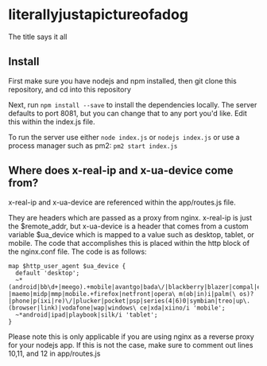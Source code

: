 # literallyjustapictureofadog
The title says it all


## Install
First make sure you have nodejs and npm installed, then git clone this repository, and cd into this repository


Next, run `npm install --save` to install the dependencies locally.
The server defaults to port 8081, but you can change that to any port you'd like. Edit this within the index.js file.

To run the server use either `node index.js` or  `nodejs index.js` or use a process manager such as pm2: `pm2 start index.js`

## Where does x-real-ip and x-ua-device come from?
x-real-ip and x-ua-device are referenced within the app/routes.js file.

They are headers which are passed as a proxy from nginx. x-real-ip is just the $remote_addr, but x-ua-device is a header that comes from a custom variable $ua_device which is mapped to a value such as desktop, tablet, or mobile. The code that accomplishes this is placed within the http block of the nginx.conf file. The code is as follows:
```
map $http_user_agent $ua_device {
  default 'desktop';
  ~*(android|bb\d+|meego).+mobile|avantgo|bada\/|blackberry|blazer|compal|elaine|fennec|hiptop|iemobile|ip(hone|od)|iris|kindle|lge\ |maemo|midp|mmp|mobile.+firefox|netfront|opera\ m(ob|in)i|palm(\ os)?|phone|p(ixi|re)\/|plucker|pocket|psp|series(4|6)0|symbian|treo|up\.(browser|link)|vodafone|wap|windows\ ce|xda|xiino/i 'mobile';
  ~*android|ipad|playbook|silk/i 'tablet';
}
```

Please note this is only applicable if you are using nginx as a reverse proxy for your nodejs app. If this is not the case, make sure to comment out lines 10,11, and 12 in app/routes.js
